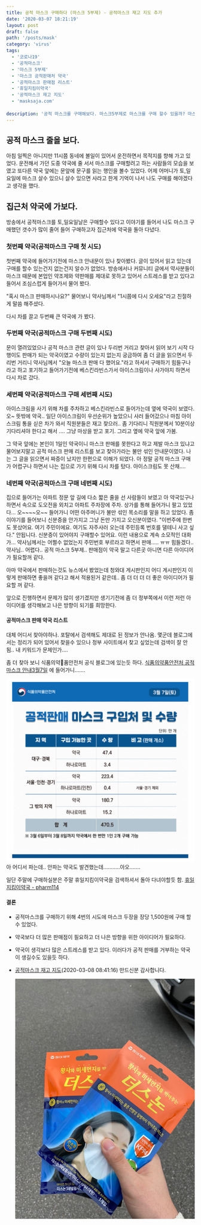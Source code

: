 ```yaml
---
title: 공적 마스크 구매하다 (마스크 5부제) - 공적마스크 재고 지도 추가
date: '2020-03-07 18:21:19'
layout: post
draft: false
path: '/posts/mask'
category: 'virus'
tags:
  - '코로나19'
  - '공적마스크'
  - '마스크 5부제'
  - '마스크 공적판매처 약국'
  - '공적마스크 판매점 리스트'
  - '휴일지킴이약국'
  - '공적마스크 재고 지도'
  - 'masksaja.com'

description: '공적 마스크를 구매해보다. 마스크5부제로 마스크를 구매 할수 있을까? 마스크 공적판매처 약국는 어디에 있나? 휴일지킴이약국에서 찾아봐야하나?'
---
```


## 공적 마스크 줄을 보다.

아침 일찍은 아니지만 11시쯤 동네에 볼일이 있어서 운전하면서 목적지를 향해 가고 있었다. 운전해서 가던 도중 약국에 줄 서서 마스크를 구매할려고 하는 사람들의 모습을 보였고 또다른 약국 앞에는 문앞에 문구를 읽는 행인을 볼수 있었다. 어제 어머니가 토,일요일에 마스크 살수 있으니 살수 있으면 사라고 한게 기억이 나서 나도 구매를 해야겠다고 생각을 했다.

## 집근처 약국에 가보다.

방송에서 공적마스크를 토,일요일날은 구매할수 있다고 이야기를 들어서 나도 마스크 구매했던 갯수가 많이 줄어 들어 구매하고자 집근처에 약국을 돌아 다녔다.

### 첫번째 약국(공적마스크 구매 첫 시도)

첫번째 약국에 들어가기전에 마스크 안내문이 있나 찾아봤다. 글이 있어서 읽고 있는데 구매를 할수 있는건지 없는건지 알수가 없었다. 방송에서나 커뮤니티 글에서 약사분들이 마스크 때문에 본업인 약조제와 약판매를 제대로 못하고 있어서 스트레스를 받고 있다고 들어서 조심스럽게 들어가서 물어 봤다.

"혹시 마스크 판매하시나요?" 물어보니 약사님께서 "1시쯤에 다시 오세요"라고 친절하게 말씀 해주셨다.

다시 차를 끌고 두번째 큰 약국에 가 봤다.

### 두번째 약국(공적마스크 구매 두번째 시도)

문이 열려있었으나 공적 마스크 관련 글이 있나 두리번 거리고 찾아서 읽어 보기 시작 다행이도 판매가 되는 약국이였고 수량이 있는지 없는지 궁금하여 좀 더 글을 읽으면서 두리번 거리니 약사님께서 "오늘 마스크 판매 다 했어요."라고 하셔서 구매하기 힘들구나라고 하고 포기하고 들어가기전에 베스킨라빈스가서 아이스크림이나 사가야지 하면서 다시 차로 갔다.

### 세번째 약국(공적마스크 구매 세번째 시도)

아이스크림을 사기 위해 차를 주차하고 베스킨라빈스로 들어가는데 옆에 약국이 보였다. 오~ 뜻밖에 약국.. 일단 아이스크림이 우선순위가 높았으니 사러 들어갔으나 마침 아이스크림 통을 싣은 차가 와서 직원분들은 재고 찾으러.. 좀 기다리니 직원분께서 10분이상 기다리셔야 한다고 해서 .... 그냥 마상을 받고 포기. 그리고 옆에 약국 앞에 가봄.

그 약국 앞에는 본인이 1일인 약국이니 마스크 판매를 못한다고 하고 제발 마스크 있냐고 물어보지말고 공적 마스크 판매 리스트를 보고 찾아가라는 불만 섞인 안내문이였다.
나는 그 글을 읽으면서 짜증이 났지만 한편으로 이해가 되었다.
아 정말 공적 마스크 구매가 어렵구나 하면서 나는 집으로 가기 위해 다시 차를 탔다. 아이스크림도 못 산채....

### 네번째 약국(공적마스크 구매 네번째 시도)

집으로 들어가는 아파트 정문 앞 길에 다소 짧은 줄을 선 사람들이 보였고 아 약국있구나하면서 속으로 도오전을 외치고 아파트 주차장에 주차.
상가를 통해 들어가니 팔고 있었다... 오~~~~오~~ 들어가니 어떤 아주머니가 불만 섞인 목소리를 말을 하고 있었다. 좀 이야기를 들어보니 신분증을 안가지고 그냥 돈만 가지고 오신분이였다. "이번주에 한번도 못샀어요. 여기 주민이에요. 여기도 자주사러 오는데 주민등록 번호를 댈테니 사고 싶다." 안됩니다. 신분증이 있어야지 구매할수 있어요. 이런 내용으로 계속 소모적인 대화가... 약사님께서는 어쩔수 없었는지 주민번호 부르라고 하면서 판매..... ㅠㅠ 힘들겠다.. 약사님..
어렵다.. 공적 마스크 5부제.. 판매점이 약국 말고 다른곳 아니면 다른 아이디어가 필요할꺼 같다.

아마 약국에서 판매하는것도 뉴스에서 봤었는데 청와대 게시판인지 어디 게시판인지 이렇게 판매하면 좋을꺼 같다고 해서 적용된거 같은데.. 좀 더 더 더 더 좋은 아이디어가 필요할 꺼 같다.

앞으로 진행하면서 문제가 많이 생기겠지만 생기기전에 좀 더 정부쪽에서 이런 저런 아이디어를 생각해보고 나은 방향이 되기를 희망한다.

#### 공적마스크 판매 약국 리스트

대체 어디서 찾아야하나. 포탈에서 검색해도 제대로 된 정보가 안나옴. 몇군데 블로그에서는 정리가 되어 있어서 찾을수 있으나 정부 사이트에서 찾고 싶었는데 검색이 잘 안됨.. 내 키워드가 문제인가....

좀 더 찾아 보니 식품의약품안전처 공식 블로그에 있는듯 하다.
[식품의약품안전처 공적마스크 안내3월7일](http://blog.naver.com/kfdazzang/221841958654)
에 들어가니.......

![식품의약품안전처3월7일안내글](./3월7일공적마스크판매안내글.png)
아 어디서 파는데.. 안파는 약국도 발견했는데...........아오.......

일단 주말에 구매하실분은 주말 휴일지킴이약국을 검색하셔서 돌아 다녀야할듯 함.
[휴일지킴이약국 - pharm114](https://www.pharm114.or.kr)

#### 결론

- 공적마스크를 구매하기 위해 4번의 시도에 마스크 두장을 장당 1,500원에 구매 할수 있었다.
- 약국보다 더 많은 판매점이 필요하고 더 나은 방향을 위한 아이디어가 필요하다.
- 약국이 생각보다 많은 스트레스를 받고 있다. 이러다가 공적 판매를 거부하는 약국이 생길수도 있을듯 하다.
- [공적마스크 재고 지도](https://masksaja.com/)(2020-03-08 08:41:16) 만드신분 감사합니다.

  ![공적마스크구매성공](./공적마스크구매성공.jpeg)

